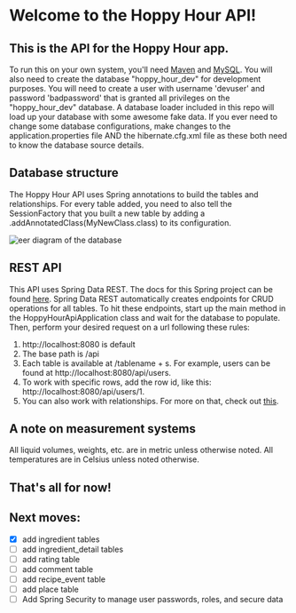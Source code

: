 # Welcome to the Hoppy Hour API!

## This is the API for the Hoppy Hour app.

To run this on your own system, you'll need [Maven](https://maven.apache.org/) and [MySQL](https://www.mysql.com/downloads/). You will also need to create the database "hoppy_hour_dev" for development purposes. You will need to create a user with username 'devuser' and password 'badpassword' that is granted all privileges on the "hoppy_hour_dev" database. A database loader included in this repo will load up your database with some awesome fake data. If you ever need to change some database configurations, make changes to the application.properties file AND the hibernate.cfg.xml file as these both need to know the database source details.

## Database structure
The Hoppy Hour API uses Spring annotations to build the tables and relationships. For every table added, you need to also tell the SessionFactory that you built a new table by adding a .addAnnotatedClass(MyNewClass.class) to its configuration.

![eer diagram of the database](https://github.com/tkopdx/Hoppy-Hour-API/blob/main/eerdiagram3-9-22.ong?raw=true)

## REST API

This API uses Spring Data REST. The docs for this Spring project can be found [here](https://spring.io/projects/spring-data-rest). Spring Data REST automatically creates endpoints for CRUD operations for all tables. To hit these endpoints, start up the main method in the HoppyHourApiApplication class and wait for the database to populate. Then, perform your desired request on a url following these rules:
    
1. http://localhost:8080 is default
2. The base path is /api
3. Each table is available at /tablename + s. For example, users can be found at http://localhost:8080/api/users.
4. To work with specific rows, add the row id, like this: http://localhost:8080/api/users/1.
5. You can also work with relationships. For more on that, check out [this](https://www.baeldung.com/spring-data-rest-relationships).

## A note on measurement systems
All liquid volumes, weights, etc. are in metric unless otherwise noted. All temperatures are in Celsius unless noted otherwise.

## That's all for now!

## Next moves:

- [X] add ingredient tables
- [ ] add ingredient_detail tables
- [ ] add rating table
- [ ] add comment table
- [ ] add recipe_event table
- [ ] add place table
- [ ] Add Spring Security to manage user passwords, roles, and secure data